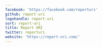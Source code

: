 ```yaml
---
facebook: 'https://facebook.com/reporturi'
github: report-uri
logohandle: report-uri
sort: report-uri
title: Report URI
twitter: reporturi
website: 'https://report-uri.com/'
---
```


